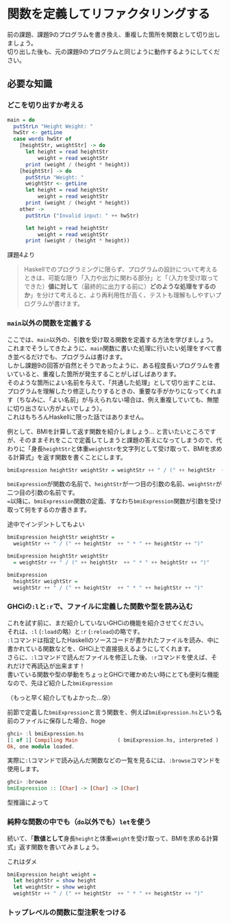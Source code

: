 # 関数を定義してリファクタリングする

前の課題、課題9のプログラムを書き換え、重複した箇所を関数として切り出しましょう。  
切り出した後も、元の課題9のプログラムと同じように動作するようにしてください。

## 必要な知識

### どこを切り出すか考える

```haskell
main = do
  putStrLn "Height Weight: "
  hwStr <- getLine
  case words hwStr of
    [heightStr, weightStr] -> do
      let height = read heightStr
          weight = read weightStr
      print (weight / (height * height))
    [heightStr] -> do
      putStrLn "Weight: "
      weightStr <- getLine
      let height = read heightStr
          weight = read weightStr
      print (weight / (height * height))
    other ->
      putStrLn ("Invalid input: " ++ hwStr)
```

```haskell
      let height = read heightStr
          weight = read weightStr
      print (weight / (height * height))
```

課題4より

> Haskellでのプログラミングに限らず、プログラムの設計について考えるときは、可能な限り「入力や出力に関わる部分」と「（入力を受け取ってできた）**値に対して**（最終的に出力する前に）**どのような処理をするのか**」を分けて考えると、より再利用性が高く、テストも理解もしやすいプログラムが書けます。  

### `main`以外の関数を定義する

ここでは、`main`以外の、引数を受け取る関数を定義する方法を学びましょう。  
これまでそうしてきたように、`main`関数に書いた処理に行いたい処理をすべて書き並べるだけでも、プログラムは書けます。  
しかし課題9の回答が自然とそうであったように、ある程度長いプログラムを書いていると、重複した箇所が発生することがしばしばあります。  
そのような箇所によい名前を与えて、「共通した処理」として切り出すことは、プログラムを理解したり修正したりするときの、重要な手がかりになってくれます（ちなみに、「よい名前」が与えられない場合は、例え重複していても、無闇に切り出さない方がよいでしょう）。  
これはもちろんHaskellに限った話ではありません。

例として、BMIを計算して返す関数を紹介しましょう... と言いたいところですが、そのままそれをここで定義してしまうと課題の答えになってしまうので、代わりに「身長`heightStr`と体重`weightStr`を文字列として受け取って、BMIを求める計算式」を返す関数を書くことにします。

```haskell
bmiExpression heightStr weightStr = weightStr ++ " / (" ++ heightStr  ++ " * " ++ heightStr ++ ")"
```

`bmiExpression`が関数の名前で、`heightStr`が一つ目の引数の名前、`weightStr`が二つ目の引数の名前です。  
`=`以降に、`bmiExpression`関数の定義、すなわち`bmiExpression`関数が引数を受け取って何をするのか書きます。

途中でインデントしてもよい

```haskell
bmiExpression heightStr weightStr =
  weightStr ++ " / (" ++ heightStr  ++ " * " ++ heightStr ++ ")"
```

```haskell
bmiExpression heightStr weightStr
  = weightStr ++ " / (" ++ heightStr  ++ " * " ++ heightStr ++ ")"
```

```haskell
bmiExpression
  heightStr weightStr =
  weightStr ++ " / (" ++ heightStr  ++ " * " ++ heightStr ++ ")"
```

### GHCiの`:l`と`:r`で、ファイルに定義した関数や型を読み込む

これを試す前に、まだ紹介していないGHCiの機能を紹介させてください。  
それは、`:l` (`:load`の略）と`:r` (`:reload`)の略です。  
`:l`コマンドは指定したHaskellのソースコードが書かれたファイルを読み、中に書かれている関数などを、GHCi上で直接扱えるようにしてくれます。  
さらに、`:l`コマンドで読んだファイルを修正した後、`:r`コマンドを使えば、それだけで再読込が出来ます！  
書いている関数や型の挙動をちょっとGHCiで確かめたい時にとても便利な機能なので、先ほど紹介した`bmiExpression`

（もっと早く紹介してもよかった...😰）

前節で定義した`bmiExpression`と言う関数を、例えば`bmiExpression.hs`という名前のファイルに保存した場合、hoge

```haskell
ghci> :l bmiExpression.hs
[1 of 1] Compiling Main             ( bmiExpression.hs, interpreted )
Ok, one module loaded.
```

実際に`:l`コマンドで読み込んだ関数などの一覧を見るには、`:browse`コマンドを使用します。

```haskell
ghci> :browse
bmiExpression :: [Char] -> [Char] -> [Char]
```

型推論によって

### 純粋な関数の中でも（`do`以外でも）`let`を使う

続いて、「**数値として**身長`height`と体重`weight`を受け取って、BMIを求める計算式」返す関数を書いてみましょう。

これはダメ

```haskell
bmiExpression height weight =
  let heightStr = show height
  let weightStr = show weight
  weightStr ++ " / (" ++ heightStr  ++ " * " ++ heightStr ++ ")"
```

### トップレベルの関数に型注釈をつける

